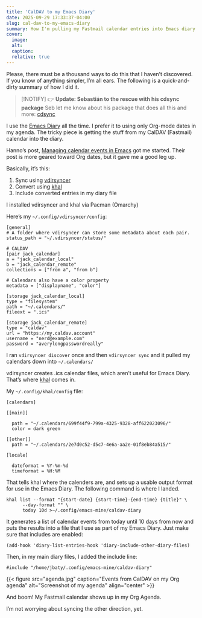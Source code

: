 ```yaml
---
title: 'CalDAV to my Emacs Diary'
date: 2025-09-29 17:33:37-04:00
slug: cal-dav-to-my-emacs-diary
summary: How I'm pulling my Fastmail calendar entries into Emacs diary entries.
cover: 
  image: 
  alt: 
  caption: 
  relative: true
---
```


Please, there must be a thousand ways to do this that I haven’t discovered. If you know of anything simpler, I’m all ears. The following is a quick-and-dirty summary of how I did it.

> [!NOTIFY] 👉 **Update: Sebastián to the rescue with his cdsync package**
> Seb let me know about his package that does all this and more: [cdsync](https://git.sr.ht/~sebasmonia/cdsync.el)

I use the [Emacs Diary](https://www.gnu.org/software/emacs/manual/html_node/emacs/Diary.html) all the time. I prefer it to using only Org-mode dates in my agenda. The tricky piece is getting the stuff from my CalDAV (Fastmail) calendar into the diary.

Hanno’s post, [Managing calendar events in Emacs](https://www.hoowl.se/khalel.html) got me started. Their post is more geared toward Org dates, but it gave me a good leg up.

Basically, it’s this:

1.  Sync using [vdirsyncer](https://vdirsyncer.pimutils.org/en/stable/index.html)
2.  Convert using [khal](https://khal.readthedocs.io/en/latest/index.html)
3.  Include converted entries in my diary file

I installed vdirsyncer and khal via Pacman (Omarchy)

Here’s my `~/.config/vdirsyncer/config`:

```
[general]
# A folder where vdirsyncer can store some metadata about each pair.
status_path = "~/.vdirsyncer/status/"

# CALDAV
[pair jack_calendar]
a = "jack_calendar_local"
b = "jack_calendar_remote"
collections = ["from a", "from b"]

# Calendars also have a color property
metadata = ["displayname", "color"]

[storage jack_calendar_local]
type = "filesystem"
path = "~/.calendars/"
fileext = ".ics"

[storage jack_calendar_remote]
type = "caldav"
url = "https://my.caldav.account"
username = "nerd@example.com"
password = "averylongpasswordreally"
```

I ran `vdirsyncer discover` once and then `vdirsyncer sync` and it pulled my calendars down into `~/.calendars/`

vdirsyncer creates .ics calendar files, which aren’t useful for Emacs Diary. That’s where [khal](https://khal.readthedocs.io/en/latest/index.html) comes in.

My `~/.config/khal/config` file:

```
[calendars]

[[main]]

  path = "~/.calendars/699f44f9-799a-4325-9328-aff622023096/"
  color = dark green

[[other]]
  path = "~/.calendars/2e7d0c52-d5c7-4e6a-aa2e-01f8eb84a515/"

[locale]

  dateformat = %Y-%m-%d
  timeformat = %H:%M
```

That tells khal where the calenders are, and sets up a usable output format for use in the Emacs Diary. The following command is where I landed.

```
khal list --format "{start-date} {start-time}-{end-time} {title}" \
      --day-format "" \
      today 10d >~/.config/emacs-mine/caldav-diary
```

It generates a list of calendar events from today until 10 days from now and puts the results into a file that I use as part of my Emacs Diary. Just make sure that includes are enabled:

```
(add-hook 'diary-list-entries-hook 'diary-include-other-diary-files)
```

Then, in my main diary files, I added the include line:

```
#include "/home/jbaty/.config/emacs-mine/caldav-diary"
```


{{< figure src="agenda.jpg" caption="Events from CalDAV on my Org agenda" alt="Screenshot of my agenda" align="center" >}}

And boom! My Fastmail calendar shows up in my Org Agenda.

I’m not worrying about syncing the other direction, yet.
